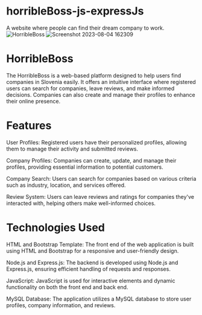 # horribleBoss-js-expressJs
A website where people can find their dream company to work. 
![HorribleBoss](https://github.com/GrozdaniTanja/horribleBoss-js-expressJs/assets/74705132/287b6ea1-1670-4c73-b698-a451b3e8f605)
![Screenshot 2023-08-04 162309](https://github.com/GrozdaniTanja/horribleBoss-js-expressJs/assets/74705132/4327b0f6-6b51-4a2f-9cd8-80e8c69b4f78)


# HorribleBoss
The HorribleBoss is a web-based platform designed to help users find companies in Slovenia easily. It offers an intuitive interface where registered users can search for companies, leave reviews, and make informed decisions. Companies can also create and manage their profiles to enhance their online presence.

# Features
User Profiles: Registered users have their personalized profiles, allowing them to manage their activity and submitted reviews.

Company Profiles: Companies can create, update, and manage their profiles, providing essential information to potential customers.

Company Search: Users can search for companies based on various criteria such as industry, location, and services offered.

Review System: Users can leave reviews and ratings for companies they've interacted with, helping others make well-informed choices.

# Technologies Used
HTML and Bootstrap Template: The front end of the web application is built using HTML and Bootstrap for a responsive and user-friendly design.

Node.js and Express.js: The backend is developed using Node.js and Express.js, ensuring efficient handling of requests and responses.

JavaScript: JavaScript is used for interactive elements and dynamic functionality on both the front end and back end.

MySQL Database: The application utilizes a MySQL database to store user profiles, company information, and reviews.



